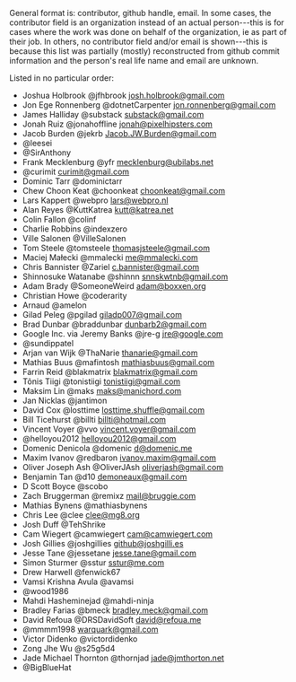 General format is: contributor, github handle, email. In some cases, the
contributor field is an organization instead of an actual person---this is for
cases where the work was done on behalf of the organization, ie as part of
their job. In others, no contributor field and/or email is shown---this is
because this list was partially (mostly) reconstructed from github commit
information and the person's real life name and email are unknown.

Listed in no particular order:

* Joshua Holbrook @jfhbrook <josh.holbrook@gmail.com>
* Jon Ege Ronnenberg @dotnetCarpenter <jon.ronnenberg@gmail.com>
* James Halliday @substack <substack@gmail.com>
* Jonah Ruiz @jonahoffline <jonah@pixelhipsters.com>
* Jacob Burden @jekrb <Jacob.JW.Burden@gmail.com>
* @leesei
* @SirAnthony
* Frank Mecklenburg @yfr <mecklenburg@ubilabs.net>
* @curimit <curimit@gmail.com>
* Dominic Tarr @dominictarr
* Chew Choon Keat @choonkeat <choonkeat@gmail.com>
* Lars Kappert @webpro <lars@webpro.nl>
* Alan Reyes @KuttKatrea <kutt@katrea.net>
* Colin Fallon @colinf
* Charlie Robbins @indexzero
* Ville Salonen @VilleSalonen
* Tom Steele @tomsteele <thomasjsteele@gmail.com>
* Maciej Małecki @mmalecki <me@mmalecki.com>
* Chris Bannister @Zariel <c.bannister@gmail.com>
* Shinnosuke Watanabe @shinnn <snnskwtnb@gmail.com>
* Adam Brady @SomeoneWeird <adam@boxxen.org>
* Christian Howe @coderarity
* Arnaud @amelon
* Gilad Peleg @pgilad <giladp007@gmail.com>
* Brad Dunbar @braddunbar <dunbarb2@gmail.com>
* Google Inc. via Jeremy Banks @jre-g <jre@google.com>
* @sundippatel
* Arjan van Wijk @ThaNarie <thanarie@gmail.com>
* Mathias Buus @mafintosh <mathiasbuus@gmail.com>
* Farrin Reid @blakmatrix <blakmatrix@gmail.com>
* Tõnis Tiigi @tonistiigi <tonistiigi@gmail.com>
* Maksim Lin @maks <maks@manichord.com>
* Jan Nicklas @jantimon
* David Cox @losttime <losttime.shuffle@gmail.com>
* Bill Ticehurst @billti <billti@hotmail.com>
* Vincent Voyer @vvo <vincent.voyer@gmail.com>
* @helloyou2012 <helloyou2012@gmail.com>
* Domenic Denicola @domenic <d@domenic.me>
* Maxim Ivanov @redbaron <ivanov.maxim@gmail.com>
* Oliver Joseph Ash @OliverJAsh <oliverjash@gmail.com>
* Benjamin Tan @d10 <demoneaux@gmail.com>
* D Scott Boyce @scobo
* Zach Bruggerman @remixz <mail@bruggie.com>
* Mathias Bynens @mathiasbynens
* Chris Lee @clee <clee@mg8.org>
* Josh Duff @TehShrike
* Cam Wiegert @camwiegert <cam@camwiegert.com>
* Josh Gillies @joshgillies <github@joshgilli.es>
* Jesse Tane @jessetane <jesse.tane@gmail.com>
* Simon Sturmer @sstur <sstur@me.com>
* Drew Harwell @fenwick67
* Vamsi Krishna Avula @avamsi
* @wood1986
* Mahdi Hasheminejad @mahdi-ninja
* Bradley Farias @bmeck <bradley.meck@gmail.com>
* David Refoua @DRSDavidSoft <david@refoua.me>
* @mmmm1998 <warquark@gmail.com>
* Victor Didenko @victordidenko
* Zong Jhe Wu @s25g5d4
* Jade Michael Thornton @thornjad <jade@jmthorton.net>
* @BigBlueHat
